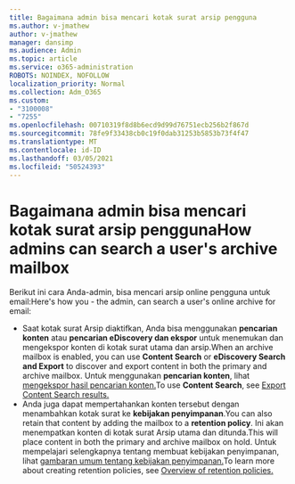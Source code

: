 ```yaml
---
title: Bagaimana admin bisa mencari kotak surat arsip pengguna
ms.author: v-jmathew
author: v-jmathew
manager: dansimp
ms.audience: Admin
ms.topic: article
ms.service: o365-administration
ROBOTS: NOINDEX, NOFOLLOW
localization_priority: Normal
ms.collection: Adm_O365
ms.custom:
- "3100008"
- "7255"
ms.openlocfilehash: 00710319f8d8b6ecd9d99d76751ecb256b2f867d
ms.sourcegitcommit: 78fe9f33438cb0c19f0dab31253b5853b73f4f47
ms.translationtype: MT
ms.contentlocale: id-ID
ms.lasthandoff: 03/05/2021
ms.locfileid: "50524393"
---
```

# <a name="how-admins-can-search-a-users-archive-mailbox"></a><span data-ttu-id="67aa4-102">Bagaimana admin bisa mencari kotak surat arsip pengguna</span><span class="sxs-lookup"><span data-stu-id="67aa4-102">How admins can search a user's archive mailbox</span></span>

<span data-ttu-id="67aa4-103">Berikut ini cara Anda-admin, bisa mencari arsip online pengguna untuk email:</span><span class="sxs-lookup"><span data-stu-id="67aa4-103">Here's how you - the admin, can search a user's online archive for email:</span></span>

* <span data-ttu-id="67aa4-104">Saat kotak surat Arsip diaktifkan, Anda bisa menggunakan **pencarian konten** atau **pencarian eDiscovery dan ekspor** untuk menemukan dan mengekspor konten di kotak surat utama dan arsip.</span><span class="sxs-lookup"><span data-stu-id="67aa4-104">When an archive mailbox is enabled, you can use **Content Search** or **eDiscovery Search and Export** to discover and export content in both the primary and archive mailbox.</span></span> <span data-ttu-id="67aa4-105">Untuk menggunakan **pencarian konten**, lihat [mengekspor hasil pencarian konten.](https://docs.microsoft.com/office365/securitycompliance/export-search-results)</span><span class="sxs-lookup"><span data-stu-id="67aa4-105">To use **Content Search**, see [Export Content Search results.](https://docs.microsoft.com/office365/securitycompliance/export-search-results)</span></span>
* <span data-ttu-id="67aa4-106">Anda juga dapat mempertahankan konten tersebut dengan menambahkan kotak surat ke **kebijakan penyimpanan**.</span><span class="sxs-lookup"><span data-stu-id="67aa4-106">You can also retain that content by adding the mailbox to a **retention policy**.</span></span> <span data-ttu-id="67aa4-107">Ini akan menempatkan konten di kotak surat Arsip utama dan ditunda.</span><span class="sxs-lookup"><span data-stu-id="67aa4-107">This will place content in both the primary and archive mailbox on hold.</span></span> <span data-ttu-id="67aa4-108">Untuk mempelajari selengkapnya tentang membuat kebijakan penyimpanan, lihat [gambaran umum tentang kebijakan penyimpanan.](https://docs.microsoft.com/office365/securitycompliance/retention-policies)</span><span class="sxs-lookup"><span data-stu-id="67aa4-108">To learn more about creating retention policies, see [Overview of retention policies.](https://docs.microsoft.com/office365/securitycompliance/retention-policies)</span></span>
